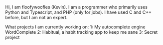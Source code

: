 Hi, I am floofywoofles (Kevin). I am a programmer who primarily uses Python and Typescript, and PHP (only for jobs). I have used C and C++ before, but I am not an expert.

What projects I am currently working on:
1: My autocomplete engine WordComplete
2: Habitual, a habit tracking app to keep me sane
3: Secret project
